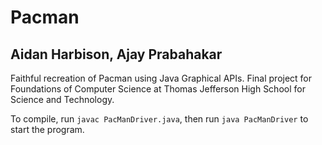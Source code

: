 # Pacman
## Aidan Harbison, Ajay Prabahakar

Faithful recreation of Pacman using Java Graphical APIs. Final project for Foundations of Computer Science at Thomas Jefferson High School for Science and Technology.

To compile, run ```javac PacManDriver.java```, then run ```java PacManDriver``` to start the program.

